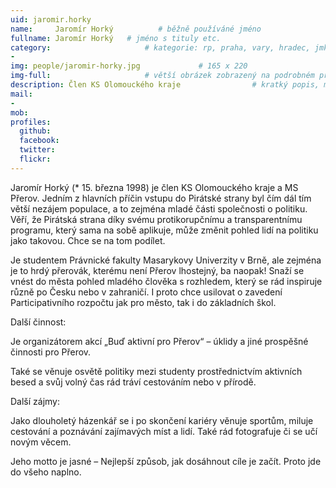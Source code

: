 ```yaml
---
uid: jaromir.horky
name:     Jaromír Horký          # běžně používáné jméno
fullname: Jaromír Horký   # jméno s tituly etc.
category:                     # kategorie: rp, praha, vary, hradec, jmk, senat
- 
img: people/jaromir-horky.jpg             # 165 x 220
img-full:                     # větší obrázek zobrazený na podrobném profilu
description: Člen KS Olomouckého kraje                # kratký popis, max 160 znaků
mail:
- 
mob:         
profiles:
  github:
  facebook:       
  twitter:        
  flickr:       
---
```

Jaromír Horký (* 15. března 1998) je člen KS Olomouckého kraje a MS Přerov. Jedním z hlavních příčin vstupu do Pirátské strany byl čím dál tím větší nezájem populace, a to zejména mladé části společnosti o politiku. Věří, že Pirátská strana díky svému protikorupčnímu a transparentnímu programu, který sama na sobě aplikuje, může změnit pohled lidí na politiku jako takovou. Chce se na tom podílet.

Je studentem Právnické fakulty Masarykovy Univerzity v Brně, ale zejména je to hrdý přerovák, kterému není Přerov lhostejný, ba naopak! Snaží se vnést do města pohled mladého člověka s rozhledem, který se rád inspiruje různě po Česku nebo v zahraničí. I proto chce usilovat o zavedení Participativního rozpočtu jak pro město, tak i do základních škol.

Další činnost:

Je organizátorem akcí „Buď aktivní pro Přerov“ – úklidy a jiné prospěšné činnosti pro Přerov.

Také se věnuje osvětě politiky mezi studenty prostřednictvím aktivních besed a svůj volný čas rád tráví cestováním nebo v přírodě.

Další zájmy:

Jako dlouholetý házenkář se i po skončení kariéry věnuje sportům, miluje cestování a poznávání zajímavých míst a lidí. Také rád fotografuje či se učí novým věcem.

Jeho motto je jasné – Nejlepší způsob, jak dosáhnout cíle je začít. Proto jde do všeho naplno.